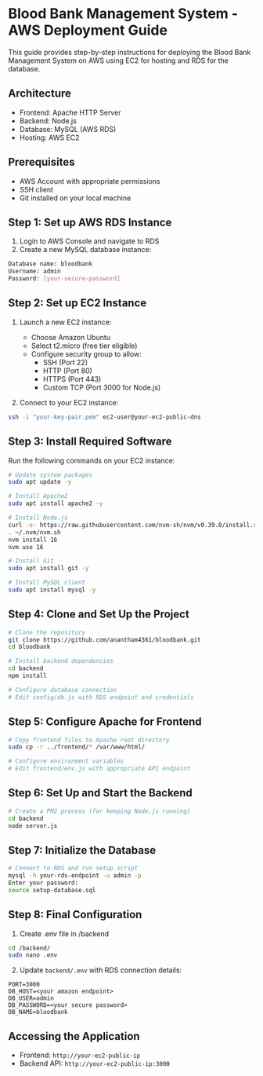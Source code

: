 # Blood Bank Management System - AWS Deployment Guide

This guide provides step-by-step instructions for deploying the Blood Bank Management System on AWS using EC2 for hosting and RDS for the database.

## Architecture
- Frontend: Apache HTTP Server
- Backend: Node.js
- Database: MySQL (AWS RDS)
- Hosting: AWS EC2

## Prerequisites
- AWS Account with appropriate permissions
- SSH client
- Git installed on your local machine

## Step 1: Set up AWS RDS Instance
1. Login to AWS Console and navigate to RDS
2. Create a new MySQL database instance:
```bash
Database name: bloodbank
Username: admin
Password: [your-secure-password]
```

## Step 2: Set up EC2 Instance
1. Launch a new EC2 instance:
   - Choose Amazon Ubuntu
   - Select t2.micro (free tier eligible)
   - Configure security group to allow:
     - SSH (Port 22)
     - HTTP (Port 80)
     - HTTPS (Port 443)
     - Custom TCP (Port 3000 for Node.js)

2. Connect to your EC2 instance:
```bash
ssh -i "your-key-pair.pem" ec2-user@your-ec2-public-dns
```

## Step 3: Install Required Software
Run the following commands on your EC2 instance:

```bash
# Update system packages
sudo apt update -y

# Install Apache2
sudo apt install apache2 -y

# Install Node.js
curl -o- https://raw.githubusercontent.com/nvm-sh/nvm/v0.39.0/install.sh | bash
. ~/.nvm/nvm.sh
nvm install 16
nvm use 16

# Install Git
sudo apt install git -y

# Install MySQL client
sudo apt install mysql -y
```

## Step 4: Clone and Set Up the Project
```bash
# Clone the repository
git clone https://github.com/anantham4361/bloodbank.git
cd bloodbank

# Install backend dependencies
cd backend
npm install

# Configure database connection
# Edit config/db.js with RDS endpoint and credentials
```

## Step 5: Configure Apache for Frontend
```bash
# Copy frontend files to Apache root directory
sudo cp -r ../frontend/* /var/www/html/

# Configure environment variables
# Edit frontend/env.js with appropriate API endpoint
```

## Step 6: Set Up and Start the Backend
```bash
# Create a PM2 process (for keeping Node.js running)
cd backend
node server.js
```

## Step 7: Initialize the Database
```bash
# Connect to RDS and run setup script
mysql -h your-rds-endpoint -u admin -p
Enter your password:
source setup-database.sql
```

## Step 8: Final Configuration
1. Create .env file in /backend
```bash
cd /backend/
sudo nano .env
```

2. Update `backend/.env` with RDS connection details:
```
PORT=3000
DB_HOST=<your amazon endpoint>
DB_USER=admin
DB_PASSWORD=<your secure password>
DB_NAME=bloodbank
```

## Accessing the Application
- Frontend: `http://your-ec2-public-ip`
- Backend API: `http://your-ec2-public-ip:3000`
